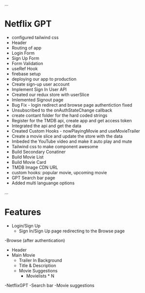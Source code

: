 
...
# Netflix GPT

- configured tailwind css
- Header
- Routing of app
- Login Form
- Sign Up Form
- Form Validation
- useRef Hook
- firebase setup
- deploying our app to production
- Create sign-up user account
- Implement Sign In User API
- Created our redux store with userSlice
- Imlemented Signout page
- Bug Fix - login redirect and browse page authentiction fixed
- Unsubscribed to the onAuthStateChange callback
- create contant folder for the hard coded strings
- Register for the TMDB api, create app and get access token
- Integrated the api and get the data
- Created Custom Hooks - nowPlayingMovie and useMovieTrailer
- Create a movie slice and update the store with the data
- Imbeded the YouTube video and make it auto play and mute 
- Tailwind css to make component awesome
- Build Secondary Conatiner
- Build Movie List
- Build Movie Card
- TMDB Image CDN URL
- custom hooks: popular movie, upcoming movie
- GPT Search bar page
- Added multi languange options

...
# Features
 - Login/Sign Up
    - Sign In/Sign Up page
    redirecting to the Browse page

 -Browse (after authentication)
   - Header
   - Main Movie
      - Trailer In Background 
      - Title & Description
      - Movie Suggestions
          - Movielists * N

 -NetflixGPT
   -Search bar
   -Movie suggestions         
